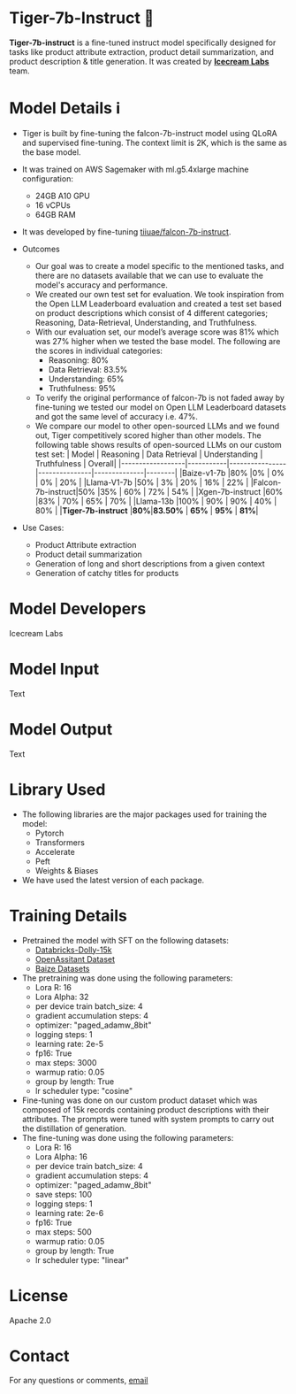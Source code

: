 # Tiger-7b-Instruct 🐯
**Tiger-7b-instruct** is a fine-tuned instruct model specifically designed for tasks like product attribute extraction, product detail summarization, and product description & title generation. 
It was created by **[Icecream Labs](https://www.icecreamlabs.com)** team.

# Model Details ℹ️
- Tiger is built by fine-tuning the falcon-7b-instruct model using QLoRA and supervised fine-tuning. The context limit is 2K, which is the same as the base model.
- It was trained on AWS Sagemaker with ml.g5.4xlarge machine configuration:
  - 24GB A10 GPU
  - 16 vCPUs
  - 64GB RAM
- It was developed by fine-tuning [tiiuae/falcon-7b-instruct](https://huggingface.co/tiiuae/falcon-7b-instruct).
- Outcomes
  - Our goal was to create a model specific to the mentioned tasks, and there are no datasets available that we can use to evaluate the model's accuracy and performance.
  - We created our own test set for evaluation. We took inspiration from the Open LLM Leaderboard evaluation and created a test set based on product descriptions which consist of 4 different categories; Reasoning, Data-Retrieval, Understanding, and Truthfulness.
  - With our evaluation set, our model’s average score was 81% which was 27% higher when we tested the base model. The following are the scores in individual categories:
    - Reasoning: 80%
    - Data Retrieval: 83.5%
    - Understanding: 65%
    - Truthfulness: 95%
  - To verify the original performance of falcon-7b is not faded away by fine-tuning we tested our model on Open LLM Leaderboard datasets and got the same level of accuracy i.e. 47%.
  - We compare our model to other open-sourced LLMs and we found out, Tiger competitively scored higher than other models. The following table shows results of open-sourced LLMs on our custom test set:
  | Model            | Reasoning | Data Retrieval | Understanding | Truthfulness | Overall|
  |------------------|-----------|----------------|---------------|--------------|--------|
  |Baize-v1-7b       |80%        |0%              | 0%            | 0%           | 20%    |
  |Llama-V1-7b       |50%        | 3%             | 20%           | 16%          | 22%    |
  |Falcon-7b-instruct|50%        |35%             | 60%           | 72%          | 54%    |
  |Xgen-7b-instruct  |60%        |83%             | 70%           | 65%          | 70%    |
  |Llama-13b         |100%       | 90%            | 90%           | 40%          | 80%    |
  |**Tiger-7b-instruct** |**80%**|**83.50%**      | **65%**       | **95%**      | **81%**|


- Use Cases:
  - Product Attribute extraction
  - Product detail summarization
  - Generation of long and short descriptions from a given context
  - Generation of catchy titles for products

# Model Developers 
Icecream Labs

# Model Input
Text

# Model Output
Text

# Library Used
- The following libraries are the major packages used for training the model:
  - Pytorch
  - Transformers
  - Accelerate
  - Peft
  - Weights & Biases
- We have used the latest version of each package.

# Training Details

- Pretrained the model with SFT on the following datasets:
  - [Databricks-Dolly-15k](https://huggingface.co/datasets/databricks/databricks-dolly-15k/viewer/databricks--databricks-dolly-15k/train?row=25)
  - [OpenAssitant Dataset](https://huggingface.co/datasets/OpenAssistant/oasst1)
  - [Baize Datasets](https://github.com/project-baize/baize-chatbot/tree/main/data)
- The pretraining was done using the following parameters:
  - Lora R: 16
  - Lora Alpha: 32
  - per device train batch_size: 4
  - gradient accumulation steps: 4
  - optimizer: "paged_adamw_8bit"
  - logging steps: 1
  - learning rate: 2e-5
  - fp16: True
  - max steps: 3000
  - warmup ratio: 0.05
  - group by length: True
  - lr scheduler type: "cosine"
- Fine-tuning was done on our custom product dataset which was composed of 15k records containing product descriptions with their attributes. The prompts were tuned with system prompts to carry out the distillation of generation.
- The fine-tuning was done using the following parameters:
  - Lora R: 16
  - Lora Alpha: 16
  - per device train batch_size: 4
  - gradient accumulation steps: 4
  - optimizer: "paged_adamw_8bit"
  - save steps: 100
  - logging steps: 1
  - learning rate: 2e-6
  - fp16: True
  - max steps: 500
  - warmup ratio: 0.05
  - group by length: True
  - lr scheduler type: "linear"

# License
Apache 2.0

# Contact
For any questions or comments, [email](https://www.icecreamlabs.com/contact-us)